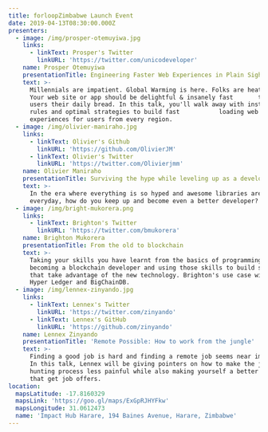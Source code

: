 ```yaml
---
title: forloopZimbabwe Launch Event
date: 2019-04-13T08:30:00.000Z
presenters:
  - image: /img/prosper-otemuyiwa.jpg
    links:
      - linkText: Prosper's Twitter
        linkURL: 'https://twitter.com/unicodeveloper'
    name: Prosper Otemuyiwa
    presentationTitle: Engineering Faster Web Experiences in Plain Sight
    text: >-
      Millennials are impatient. Global Warming is here. Folks are heated up.
      Your web site or app should be delightful & insanely fast       to serve
      users their daily bread. In this talk, you'll walk away with instant todo
      rules and optimal strategies to build fast           loading web
      experiences for users from every region. 
  - image: /img/olivier-maniraho.jpg
    links:
      - linkText: Olivier's Github
        linkURL: 'https://github.com/OlivierJM'
      - linkText: Olivier's Twitter
        linkURL: 'https://twitter.com/Olivierjmm'
    name: Olivier Maniraho
    presentationTitle: Surviving the hype while leveling up as a developer
    text: >-
      In the era where everything is so hyped and awesome libraries are released
      everyday, how do you keep up and become even a better developer?
  - image: /img/bright-mukorera.png
    links:
      - linkText: Brighton's Twitter
        linkURL: 'https://twitter.com/bmukorera'
    name: Brighton Mukorera
    presentationTitle: From the old to blockchain
    text: >-
      Taking your skills you have learnt from the basics of programming to
      becoming a blockchain developer and using those skills to build solutions
      that take advantage of the new technology. Brighton's use case will be of
      Hyper Ledger and BigChainDB.
  - image: /img/lennex-zinyando.jpg
    links:
      - linkText: Lennex's Twitter
        linkURL: 'https://twitter.com/zinyando'
      - linkText: Lennex's GitHub
        linkURL: 'https://github.com/zinyando'
    name: Lennex Zinyando
    presentationTitle: 'Remote Possible: How to work from the jungle'
    text: >-
      Finding a good job is hard and finding a remote job seems near impossible.
      In this talk, Lennex will be giving pointers on how to make the job
      hunting process less painful while also making yourself a better developer
      that get job offers.
location:
  mapsLatitude: -17.8160329
  mapsLink: 'https://goo.gl/maps/ExGpRJHYFkw'
  mapsLongitude: 31.0612473
  name: 'Impact Hub Harare, 194 Baines Avenue, Harare, Zimbabwe'
---
```



